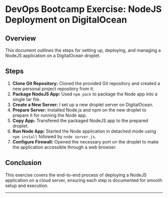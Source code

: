
# DevOps Bootcamp Exercise: NodeJS Deployment on DigitalOcean

## Overview
This document outlines the steps for setting up, deploying, and managing a NodeJS application on a DigitalOcean droplet.

## Steps
1. **Clone Git Repository:** Cloned the provided Git repository and created a new personal project repository from it.
2. **Package NodeJS App:** Used `npm pack` to package the Node app into a single tar file.
3. **Create a New Server:** I set up a new droplet server on DigitalOcean.
4. **Prepare Server:** Installed Node.js and npm on the new droplet to prepare it for running the Node app.
5. **Copy App:** Transfered the packaged NodeJS app to the prepared droplet.
6. **Run Node App:** Started the Node application in detached mode using `npm install` followed by `node server.js`.
7. **Configure Firewall:** Opened the necessary port on the droplet to make the application accessible through a web browser.

## Conclusion
This exercise covers the end-to-end process of deploying a NodeJS application on a cloud server, ensuring each step is documented for smooth setup and execution.

--- 

